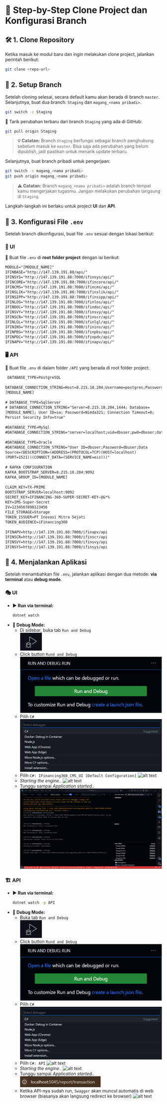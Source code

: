 # 📌 Step-by-Step Clone Project dan Konfigurasi Branch

## 🛠️ 1. Clone Repository
Ketika masuk ke modul baru dan ingin melakukan clone project, jalankan perintah berikut:

```sh
git clone <repo-url>
```

## 🌿 2. Setup Branch
Setelah cloning selesai, secara default kamu akan berada di branch `master`. Selanjutnya, buat dua branch: `Staging` dan `magang_<nama pribadi>`.

```sh
git switch -c Staging
```

🔄 Tarik perubahan terbaru dari branch `Staging` yang ada di GitHub:

```sh
git pull origin Staging
```

> **💡 Catatan:** Branch `Staging` berfungsi sebagai branch penghubung sebelum masuk ke `master`. Bisa saja ada perubahan yang belum dipublish, jadi pastikan untuk menarik update terbaru.

Selanjutnya, buat branch pribadi untuk pengerjaan:

```sh
git switch -c magang_<nama pribadi>
git push origin magang_<nama pribadi>
```

> **⚠️ Catatan:** Branch `magang_<nama pribadi>` adalah branch tempat kamu mengerjakan tugasmu. Jangan melakukan perubahan langsung di `Staging`.

Langkah-langkah ini berlaku untuk project **UI** dan **API**.

## 📝 3. Konfigurasi File `.env`
Setelah branch dikonfigurasi, buat file `.env` sesuai dengan lokasi berikut:

### 🎨 UI
📂 Buat file `.env` di **root folder project** dengan isi berikut:

```env
MODULE="[MODULE_NAME]"
IFINBASE="http://147.139.191.88/api/"
IFINSYS="http://147.139.191.88:7000/ifinsys/api/"
IFINCORE="http://147.139.191.88:7000/ifincore/api/"
IFINCMS="http://147.139.191.88:7000/ifincms/api/"
IFINSLIK="http://147.139.191.88:7000/ifinslik/api/"
IFINSIPP="http://147.139.191.88:7000/ifinsipp/api/"
IFINLOS="http://147.139.191.88:7000/ifinlos/api/"
IFINDOC="http://147.139.191.88:7000/ifindoc/api/"
IFINSVY="http://147.139.191.88:7000/ifinsvy/api/"
IFINSCR="http://147.139.191.88:7000/ifinscr/api/"
IFINLGL="http://147.139.191.88:7000/ifinlgl/api/"
IFININS="http://147.139.191.88:7000/ifinins/api/"
IFINPBS="http://147.139.191.88:7000/ifinpbs/api/"
IFINPDC="http://147.139.191.88:7000/ifinpdc/api/"
IFINAPV="http://147.139.191.88:7000/ifinapv/api/"
```

### 🖥️ API
📂 Buat file `.env` di dalam folder `/API` yang berada di root folder project:

```env
 DATABASE_TYPE=PostgreSQL
 DATABASE_CONNECTION_STRING=Host=8.215.18.204;Username=postgres;Password=Nimda321;Database=[MODULE_NAME]

# DATABASE_TYPE=SqlServer
# DATABASE_CONNECTION_STRING="Server=8.215.18.204,1444; Database=[MODULE_NAME]; User ID=sa; Password=Nimda321; Connection Timeout=0; Persist Security Info=true"

#DATABASE_TYPE=MySql
#DATABASE_CONNECTION_STRING="server=localhost;uid=dbuser;pwd=dbuser;database=eis;"

#DATABASE_TYPE=Oracle
#DATABASE_CONNECTION_STRING="User ID=dbuser;Password=dbuser;Data Source=(DESCRIPTION=(ADDRESS=(PROTOCOL=TCP)(HOST=localhost)(PORT=1521))(CONNECT_DATA=(SERVICE_NAME=eis)))"

# KAFKA CONFIGURATION
KAFKA_BOOTSTRAP_SERVER=8.215.18.204:9092
KAFKA_GROUP_ID=[MODULE_NAME]

CLAIM_KEY=TX-PRIME
BOOTSTRAP_SERVER=localhost:9092
SECRET_KEY=IFINANCING-360-SUPER-SECRET-KEY-@&*%
KEY=IMS-Super-Secret
IV=1234567890123456
FILE_STORAGE=Storage
TOKEN_ISSUER=PT Inovasi Mitra Sejati
TOKEN_AUDIENCE=iFinancing360

IFINAPV=http://147.139.191.88:7000/ifinapv/api
IFINSCR=http://147.139.191.88:7000/ifinscr/api
IFINSVY=http://147.139.191.88:7000/ifinsvy/api
IFINSYS=http://147.139.191.88:7000/ifinsys/api
```

## 🚀 4. Menjalankan Aplikasi
Setelah menambahkan file `.env`, jalankan aplikasi dengan dua metode: **via terminal** atau **debug mode**.

### 🎭 UI
- **▶️ Run via terminal:**
  ```sh
  dotnet watch
  ```
- **🐞 Debug Mode:**
  - Di sidebar, buka tab `Run and Debug`  
  ![alt text](./assets/img/run-debug-tab.png)
  - Click button `Rund and Debug`
  ![alt text](./assets/img/{5F981C31-1DC5-4C5E-AEFD-1275276DD0B1}.png)
  - Pilih `C#`
  ![alt text](./assets/img/image.png)
  - Pilih `C#: IFinancing360_CMS_UI [Default Configuration]`
  ![alt text]({FADA40FA-12A0-406C-84BF-D287956D654C}.png)
  - *Starting the engine..*
  ![alt text]({163F3736-476F-4C75-BCD4-E2AAD8EFD935}.png)
  - Tunggu sampai *Application started..*
  ![alt text](./assets/img/app-started-ui.png)

### 🏗️ API
- **▶️ Run via terminal:**
  ```sh
  dotnet watch -p API
  ```
- **🐞 Debug Mode:**
  - Buka tab `Run and Debug`  
  ![alt text](./assets/img/run-debug-tab.png)
  - Click button `Rund and Debug`
  ![alt text](./assets/img/{5F981C31-1DC5-4C5E-AEFD-1275276DD0B1}.png)
  - Pilih `C#`
  ![alt text](./assets/img/image.png)
  - Pilih `C#: API`
  ![alt text]({D8B82395-A70B-4014-8AE9-388E5662935E}.png)
  - *Starting the engine..*
  ![alt text]({163F3736-476F-4C75-BCD4-E2AAD8EFD935}.png)
  - Tunggu sampai *Application started..*
  ![alt text](image.png)
  - Ketika API-nya sudah run, `Swagger` akan muncul automatis di web browser (biasanya akan langsung redirect ke browser)
  ![alt text]({DB945ACD-53E3-4B43-A50B-6B86CA5461CF}.png)
